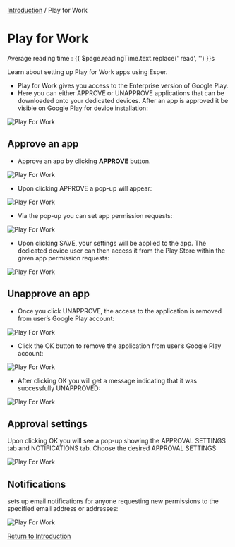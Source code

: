 [Introduction](../../console.md) / Play for Work

# Play for Work
<div class="avg-reading-time" style="margin-top: 0rem;">Average reading time : {{ $page.readingTime.text.replace(' read', '') }}s</div>

Learn about setting up Play for Work apps using Esper.

*   Play for Work gives you access to the Enterprise version of Google Play.
*   Here you can either APPROVE or UNAPPROVE applications that can be downloaded onto your dedicated devices. After an app is approved it be visible on Google Play for device installation:

![Play For Work](../../assets/OLD_DASHBOARD/1_PW.png)

## Approve an app

* Approve an app by clicking **APPROVE** button.

![Play For Work](../../assets/OLD_DASHBOARD/2_PW.png)

*   Upon clicking APPROVE a pop-up will appear:

![Play For Work](../../assets/OLD_DASHBOARD/3_PW.png)

*   Via the pop-up you can set app permission requests:

![Play For Work](../../assets/OLD_DASHBOARD/4_PW.png)

*   Upon clicking SAVE, your settings will be applied to the app. The dedicated device user can then access it from the Play Store within the given app permission requests:

![Play For Work](../../assets/OLD_DASHBOARD/5_PW.png)

## Unapprove an app
*   Once you click UNAPPROVE, the access to the application is removed from user’s Google Play account:

![Play For Work](../../assets/OLD_DASHBOARD/5_PW.png)

*   Click the OK button to remove the application from user’s Google Play account:

![Play For Work](../../assets/OLD_DASHBOARD/6_PW.png)

*   After clicking OK you will get a message indicating that it was successfully UNAPPROVED:

![Play For Work](../../assets/OLD_DASHBOARD/7_PW.png)

## Approval settings
   Upon clicking OK you will see a pop-up showing the APPROVAL SETTINGS tab and NOTIFICATIONS tab. Choose the desired APPROVAL SETTINGS:

![Play For Work](../../assets/OLD_DASHBOARD/4_PW.png)

##   Notifications 
sets up email notifications for anyone requesting new permissions to the specified email address or addresses:

![Play For Work](../../assets/OLD_DASHBOARD/8_PW.png)

[Return to Introduction](../index.md)
